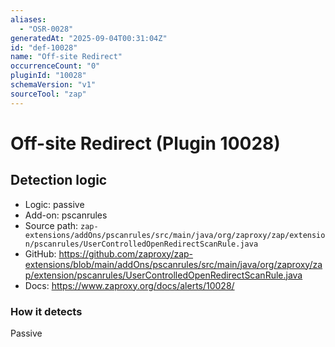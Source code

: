 ```yaml
---
aliases:
  - "OSR-0028"
generatedAt: "2025-09-04T00:31:04Z"
id: "def-10028"
name: "Off-site Redirect"
occurrenceCount: "0"
pluginId: "10028"
schemaVersion: "v1"
sourceTool: "zap"
---
```


# Off-site Redirect (Plugin 10028)

## Detection logic

- Logic: passive
- Add-on: pscanrules
- Source path: `zap-extensions/addOns/pscanrules/src/main/java/org/zaproxy/zap/extension/pscanrules/UserControlledOpenRedirectScanRule.java`
- GitHub: https://github.com/zaproxy/zap-extensions/blob/main/addOns/pscanrules/src/main/java/org/zaproxy/zap/extension/pscanrules/UserControlledOpenRedirectScanRule.java
- Docs: https://www.zaproxy.org/docs/alerts/10028/

### How it detects

Passive

